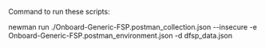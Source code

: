 Command to run these scripts:

newman run ./Onboard-Generic-FSP.postman_collection.json --insecure -e Onboard-Generic-FSP.postman_environment.json -d dfsp_data.json
